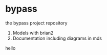 # bypass
the bypass project repository
1. Models with brian2
1. Documentation including diagrams in mds

hello
